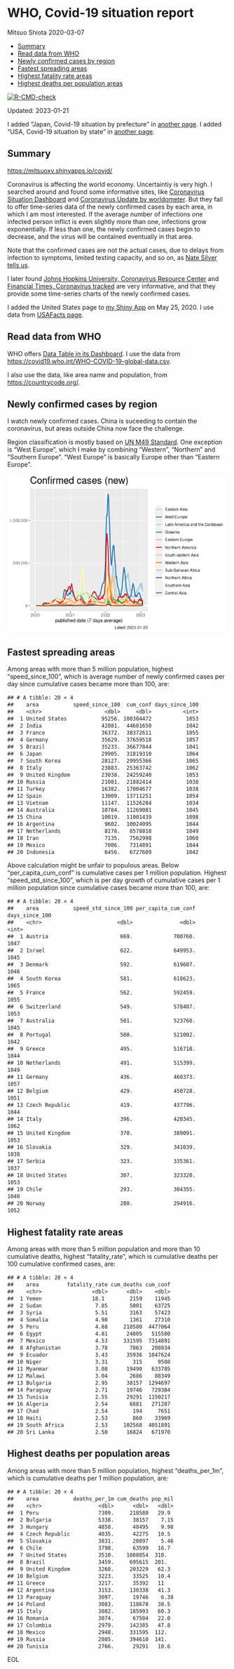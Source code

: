 WHO, Covid-19 situation report
================
Mitsuo Shiota
2020-03-07

- <a href="#summary" id="toc-summary">Summary</a>
- <a href="#read-data-from-who" id="toc-read-data-from-who">Read data from
  WHO</a>
- <a href="#newly-confirmed-cases-by-region"
  id="toc-newly-confirmed-cases-by-region">Newly confirmed cases by
  region</a>
- <a href="#fastest-spreading-areas"
  id="toc-fastest-spreading-areas">Fastest spreading areas</a>
- <a href="#highest-fatality-rate-areas"
  id="toc-highest-fatality-rate-areas">Highest fatality rate areas</a>
- <a href="#highest-deaths-per-population-areas"
  id="toc-highest-deaths-per-population-areas">Highest deaths per
  population areas</a>

<!-- badges: start -->

[![R-CMD-check](https://github.com/mitsuoxv/covid/actions/workflows/R-CMD-check.yaml/badge.svg)](https://github.com/mitsuoxv/covid/actions/workflows/R-CMD-check.yaml)
<!-- badges: end -->

Updated: 2023-01-21

I added “Japan, Covid-19 situation by prefecture” in [another
page](Japan.md). I added “USA, Covid-19 situation by state” in [another
page](USA.md).

## Summary

<https://mitsuoxv.shinyapps.io/covid/>

Coronavirus is affecting the world economy. Uncertaintiy is very high. I
searched around and found some informative sites, like [Coronavirus
Situation
Dashboard](https://who.maps.arcgis.com/apps/opsdashboard/index.html#/c88e37cfc43b4ed3baf977d77e4a0667)
and [Coronavirus Update by
worldometer](https://www.worldometers.info/coronavirus/). But they fail
to offer time-series data of the newly confirmed cases by each area, in
which I am most interested. If the average number of infections one
infected person inflict is even slightly more than one, infections grow
exponentially. If less than one, the newly confirmed cases begin to
decrease, and the virus will be contained eventually in that area.

Note that the confirmed cases are not the actual cases, due to delays
from infection to symptoms, limited testing capacity, and so on, as
[Nate Silver tells
us](https://fivethirtyeight.com/features/coronavirus-case-counts-are-meaningless/).

I later found [Johns Hopkins University, Coronavirus Resource
Center](https://coronavirus.jhu.edu/) and [Financial Times, Coronavirus
tracked](https://www.ft.com/content/a26fbf7e-48f8-11ea-aeb3-955839e06441)
are very informative, and that they provide some time-series charts of
the newly confirmed cases.

I added the United States page to [my Shiny
App](https://mitsuoxv.shinyapps.io/covid/) on May 25, 2020. I use data
from [USAFacts
page](https://usafacts.org/visualizations/coronavirus-covid-19-spread-map/).

## Read data from WHO

WHO offers [Data Table in its Dashboard](https://covid19.who.int/table).
I use the data from
<https://covid19.who.int/WHO-COVID-19-global-data.csv>.

I also use the data, like area name and population, from
<https://countrycode.org/>.

## Newly confirmed cases by region

I watch newly confirmed cases. China is suceeding to contain the
coronavirus, but areas outside China now face the challenge.

Region classification is mostly based on [UN M49
Standard](https://unstats.un.org/unsd/methodology/m49/). One exception
is “West Europe”, which I make by combining “Western”, “Northern” and
“Southern Europe”. “West Europe” is basically Europe other than “Eastern
Europe”.

![](README_files/figure-gfm/chart-1.png)<!-- -->

## Fastest spreading areas

Among areas with more than 5 million population, highest
“speed_since_100”, which is average number of newly confirmed cases per
day since cumulative cases became more than 100, are:

    ## # A tibble: 20 × 4
    ##    area           speed_since_100  cum_conf days_since_100
    ##    <chr>                    <dbl>     <dbl>          <int>
    ##  1 United States           95256. 100304472           1053
    ##  2 India                   42881.  44681650           1042
    ##  3 France                  36372.  38372611           1055
    ##  4 Germany                 35629.  37659518           1057
    ##  5 Brazil                  35233.  36677844           1041
    ##  6 Japan                   29905.  31819310           1064
    ##  7 South Korea             28127.  29955366           1065
    ##  8 Italy                   23883.  25363742           1062
    ##  9 United Kingdom          23038.  24259240           1053
    ## 10 Russia                  21081.  21882414           1038
    ## 11 Turkey                  16382.  17004677           1038
    ## 12 Spain                   13009.  13711251           1054
    ## 13 Vietnam                 11147.  11526284           1034
    ## 14 Australia               10784.  11269081           1045
    ## 15 China                   10019.  11001439           1098
    ## 16 Argentina                9602.  10024095           1044
    ## 17 Netherlands              8178.   8578818           1049
    ## 18 Iran                     7135.   7562998           1060
    ## 19 Mexico                   7006.   7314891           1044
    ## 20 Indonesia                6456.   6727609           1042

Above calculation might be unfair to populous areas. Below
“per_capita_cum_conf” is cumulative cases per 1 million population.
Highest “speed_std_since_100”, which is per day growth of cumulative
cases per 1 million population since cumulative cases became more than
100, are:

    ## # A tibble: 20 × 4
    ##    area           speed_std_since_100 per_capita_cum_conf days_since_100
    ##    <chr>                        <dbl>               <dbl>          <int>
    ##  1 Austria                       669.             700760.           1047
    ##  2 Israel                        622.             649953.           1045
    ##  3 Denmark                       592.             619607.           1046
    ##  4 South Korea                   581.             618623.           1065
    ##  5 France                        562.             592459.           1055
    ##  6 Switzerland                   549.             578407.           1053
    ##  7 Australia                     501.             523760.           1045
    ##  8 Portugal                      500.             521002.           1042
    ##  9 Greece                        495.             516718.           1044
    ## 10 Netherlands                   491.             515399.           1049
    ## 11 Germany                       436.             460373.           1057
    ## 12 Belgium                       429.             450728.           1051
    ## 13 Czech Republic                419.             437796.           1044
    ## 14 Italy                         396.             420345.           1062
    ## 15 United Kingdom                370.             389091.           1053
    ## 16 Slovakia                      329.             341039.           1038
    ## 17 Serbia                        323.             335361.           1037
    ## 18 United States                 307.             323320.           1053
    ## 19 Chile                         293.             304355.           1040
    ## 20 Norway                        280.             294916.           1052

## Highest fatality rate areas

Among areas with more than 5 million population and more than 10
cumulative deaths, highest “fatality_rate”, which is cumulative deaths
per 100 cumulative confirmed cases, are:

    ## # A tibble: 20 × 4
    ##    area         fatality_rate cum_deaths cum_conf
    ##    <chr>                <dbl>      <dbl>    <dbl>
    ##  1 Yemen                18.1        2159    11945
    ##  2 Sudan                 7.85       5001    63725
    ##  3 Syria                 5.51       3163    57423
    ##  4 Somalia               4.98       1361    27310
    ##  5 Peru                  4.88     218580  4477064
    ##  6 Egypt                 4.81      24805   515580
    ##  7 Mexico                4.53     331595  7314891
    ##  8 Afghanistan           3.78       7863   208034
    ##  9 Ecuador               3.43      35936  1047624
    ## 10 Niger                 3.31        315     9508
    ## 11 Myanmar               3.08      19490   633785
    ## 12 Malawi                3.04       2686    88349
    ## 13 Bulgaria              2.95      38157  1294697
    ## 14 Paraguay              2.71      19746   729384
    ## 15 Tunisia               2.55      29291  1150217
    ## 16 Algeria               2.54       6881   271287
    ## 17 Chad                  2.54        194     7651
    ## 18 Haiti                 2.53        860    33969
    ## 19 South Africa          2.53     102568  4051891
    ## 20 Sri Lanka             2.50      16824   671970

## Highest deaths per population areas

Among areas with more than 5 million population, highest
“deaths_per_1m”, which is cumulative deaths per 1 million population,
are:

    ## # A tibble: 20 × 4
    ##    area           deaths_per_1m cum_deaths pop_mil
    ##    <chr>                  <dbl>      <dbl>   <dbl>
    ##  1 Peru                   7309.     218580   29.9 
    ##  2 Bulgaria               5338.      38157    7.15
    ##  3 Hungary                4858.      48495    9.98
    ##  4 Czech Republic         4035.      42275   10.5 
    ##  5 Slovakia               3831.      20897    5.46
    ##  6 Chile                  3798.      63599   16.7 
    ##  7 United States          3510.    1088854  310.  
    ##  8 Brazil                 3459.     695615  201.  
    ##  9 United Kingdom         3260.     203229   62.3 
    ## 10 Belgium                3223.      33525   10.4 
    ## 11 Greece                 3217.      35392   11   
    ## 12 Argentina              3153.     130338   41.3 
    ## 13 Paraguay               3097.      19746    6.38
    ## 14 Poland                 3083.     118678   38.5 
    ## 15 Italy                  3082.     185993   60.3 
    ## 16 Romania                3074.      67504   22.0 
    ## 17 Colombia               2979.     142385   47.8 
    ## 18 Mexico                 2948.     331595  112.  
    ## 19 Russia                 2805.     394610  141.  
    ## 20 Tunisia                2766.      29291   10.6

EOL
